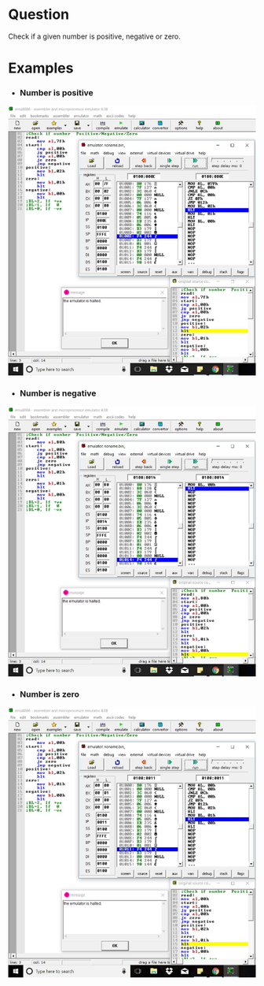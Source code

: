 # Question
Check if a given number is positive, negative or zero.

# Examples
* ### Number is positive <br/>
![ex1](ex1.JPG)

* ### Number is negative 
![ex2](ex2.JPG)

* ### Number is zero <br/>
![ex3](ex3.JPG)
